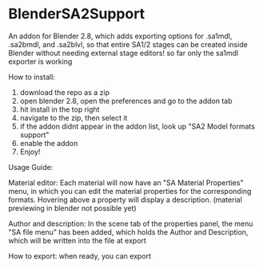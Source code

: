 # BlenderSA2Support
An addon for Blender 2.8, which adds exporting options for .sa1mdl, .sa2bmdl, and .sa2blvl, so that entire SA1/2 stages can be created inside Blender without needing external stage editors!
so far only the sa1mdl exporter is working

How to install:
  1. download the repo as a zip
  2. open blender 2.8, open the preferences and go to the addon tab
  3. hit install in the top right
  4. navigate to the zip, then select it
  5. if the addon didnt appear in the addon list, look up "SA2 Model formats support"
  6. enable the addon
  7. Enjoy!

Usage Guide:

Material editor:
 Each material will now have an "SA Material Properties" menu, in which you can edit the material properties for the corresponding formats. Hovering above a property will display a description. (material previewing in blender not possible yet)
 
Author and description:
 In the scene tab of the properties panel, the menu "SA file menu" has been added, which holds the Author and Description, which will be written into the file at export
 
How to export:
 when ready, you can export 
